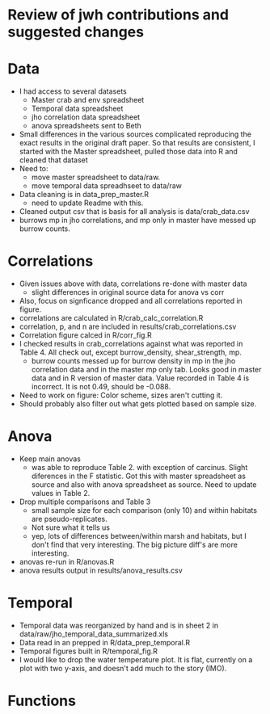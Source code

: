 # Review of jwh contributions and suggested changes

# Data
- I had access to several datasets
  - Master crab and env spreadsheet
  - Temporal data spreadsheet
  - jho correlation data spreadsheet
  - anova spreadsheets sent to Beth
- Small differences in the various sources complicated reproducing the exact
results in the original draft paper.  So that results are consistent, I started 
with the Master spreadsheet, pulled those data into R and cleaned that dataset
- Need to:
  - move master spreadsheet to data/raw.  
  - move temporal data spreadhseet to data/raw
- Data cleaning is in data_prep_master.R
  - need to update Readme with this.
- Cleaned output csv that is basis for all analysis is data/crab_data.csv
- burrows mp in jho correlations, and mp only in master have messed up burrow 
counts.  

# Correlations
- Given issues above with data, correlations re-done with master data
  - slight differences in original source data for anova vs corr
- Also, focus on signficance dropped and all correlations reported in figure.
- correlations are calculated in R/crab_calc_correlation.R
- correlation, p, and n are included in results/crab_correlations.csv
- Correlation figure calced in R/corr_fig.R
- I checked results in crab_correlations against what was reported in Table 4. 
All check out, except burrow_density, shear_strength, mp. 
  - burrow counts messed up for burrow density in mp in the jho correlation data 
  and in the master mp only tab.  Looks good in master data and in R version of 
  master data.  Value recorded in Table 4 is incorrect.  It is not 0.49, should 
  be -0.088.
- Need to work on figure:  Color scheme, sizes aren't cutting it.
- Should probably also filter out what gets plotted based on sample size.  

# Anova

- Keep main anovas
  - was able to reproduce Table 2. with exception of carcinus.  Slight 
  diferences in the F statistic.  Got this with master spreadsheet as source and
  also with anova spreadsheet as source.  Need to update values in Table 2.
- Drop multiple comparisons and Table 3
  - small sample size for each comparison (only 10) and within habitats are 
  pseudo-replicates.
  - Not sure what it tells us
  - yep, lots of differences between/within marsh and habitats, but I don't find 
  that very interesting.  The big picture diff's are more interesting.
- anovas re-run in R/anovas.R
- anova results output in results/anova_results.csv

# Temporal

- Temporal data was reorganized by hand and is in sheet 2 in 
data/raw/jho_temporal_data_summarized.xls
- Data read in an prepped in R/data_prep_temporal.R
- Temporal figures built in R/temporal_fig.R
- I would like to drop the water temperature plot.  It is flat, currently on a
plot with two y-axis, and doesn't add much to the story (IMO).


# Functions